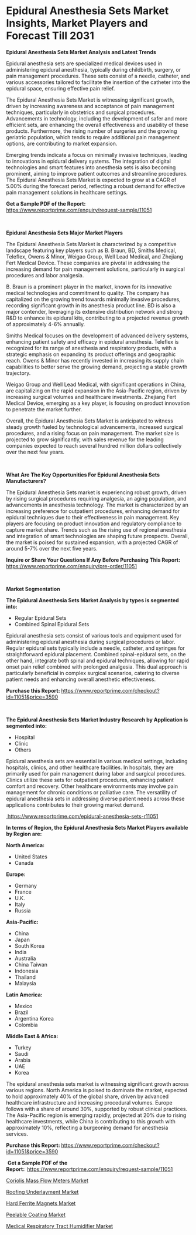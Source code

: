 <p><h1>Epidural Anesthesia Sets Market Insights, Market Players and Forecast Till 2031</h1></p><p><strong>Epidural Anesthesia Sets Market Analysis and Latest Trends</strong></p>
<p><p>Epidural anesthesia sets are specialized medical devices used in administering epidural anesthesia, typically during childbirth, surgery, or pain management procedures. These sets consist of a needle, catheter, and various accessories tailored to facilitate the insertion of the catheter into the epidural space, ensuring effective pain relief. </p><p>The Epidural Anesthesia Sets Market is witnessing significant growth, driven by increasing awareness and acceptance of pain management techniques, particularly in obstetrics and surgical procedures. Advancements in technology, including the development of safer and more efficient sets, are enhancing the overall effectiveness and usability of these products. Furthermore, the rising number of surgeries and the growing geriatric population, which tends to require additional pain management options, are contributing to market expansion.</p><p>Emerging trends indicate a focus on minimally invasive techniques, leading to innovations in epidural delivery systems. The integration of digital technologies and smart features into anesthesia sets is also becoming prominent, aiming to improve patient outcomes and streamline procedures. The Epidural Anesthesia Sets Market is expected to grow at a CAGR of 5.00% during the forecast period, reflecting a robust demand for effective pain management solutions in healthcare settings.</p></p>
<p><strong>Get a Sample PDF of the Report:&nbsp;</strong> <a href="https://www.reportprime.com/enquiry/request-sample/11051?utm_campaign=1901&utm_medium=2&utm_source=Github&utm_content=ia&utm_term=25122024&utm_id=epidural-anesthesia-sets">https://www.reportprime.com/enquiry/request-sample/11051</a></p>
<p>&nbsp;</p>
<p><strong>Epidural Anesthesia Sets Major Market Players</strong></p>
<p><p>The Epidural Anesthesia Sets Market is characterized by a competitive landscape featuring key players such as B. Braun, BD, Smiths Medical, Teleflex, Owens & Minor, Weigao Group, Well Lead Medical, and Zhejiang Fert Medical Device. These companies are pivotal in addressing the increasing demand for pain management solutions, particularly in surgical procedures and labor analgesia.</p><p>B. Braun is a prominent player in the market, known for its innovative medical technologies and commitment to quality. The company has capitalized on the growing trend towards minimally invasive procedures, recording significant growth in its anesthesia product line. BD is also a major contender, leveraging its extensive distribution network and strong R&D to enhance its epidural kits, contributing to a projected revenue growth of approximately 4-6% annually.</p><p>Smiths Medical focuses on the development of advanced delivery systems, enhancing patient safety and efficacy in epidural anesthesia. Teleflex is recognized for its range of anesthesia and respiratory products, with a strategic emphasis on expanding its product offerings and geographic reach. Owens & Minor has recently invested in increasing its supply chain capabilities to better serve the growing demand, projecting a stable growth trajectory.</p><p>Weigao Group and Well Lead Medical, with significant operations in China, are capitalizing on the rapid expansion in the Asia-Pacific region, driven by increasing surgical volumes and healthcare investments. Zhejiang Fert Medical Device, emerging as a key player, is focusing on product innovation to penetrate the market further.</p><p>Overall, the Epidural Anesthesia Sets Market is anticipated to witness steady growth fueled by technological advancements, increased surgical procedures, and a rising focus on pain management. The market size is projected to grow significantly, with sales revenue for the leading companies expected to reach several hundred million dollars collectively over the next few years.</p></p>
<p>&nbsp;</p>
<p><strong>What Are The Key Opportunities For Epidural Anesthesia Sets Manufacturers?</strong></p>
<p><p>The Epidural Anesthesia Sets market is experiencing robust growth, driven by rising surgical procedures requiring analgesia, an aging population, and advancements in anesthesia technology. The market is characterized by an increasing preference for outpatient procedures, enhancing demand for epidural techniques due to their effectiveness in pain management. Key players are focusing on product innovation and regulatory compliance to capture market share. Trends such as the rising use of regional anesthesia and integration of smart technologies are shaping future prospects. Overall, the market is poised for sustained expansion, with a projected CAGR of around 5-7% over the next five years.</p></p>
<p><strong>Inquire or Share Your Questions If Any Before Purchasing This Report:</strong> <a href="https://www.reportprime.com/enquiry/pre-order/11051?utm_campaign=1901&utm_medium=2&utm_source=Github&utm_content=ia&utm_term=25122024&utm_id=epidural-anesthesia-sets">https://www.reportprime.com/enquiry/pre-order/11051</a></p>
<p>&nbsp;</p>
<p><strong>Market Segmentation</strong></p>
<p><strong>The Epidural Anesthesia Sets Market Analysis by types is segmented into:</strong></p>
<p><ul><li>Regular Epidural Sets</li><li>Combined Spinal Epidural Sets</li></ul></p>
<p><p>Epidural anesthesia sets consist of various tools and equipment used for administering epidural anesthesia during surgical procedures or labor. Regular epidural sets typically include a needle, catheter, and syringes for straightforward epidural placement. Combined spinal-epidural sets, on the other hand, integrate both spinal and epidural techniques, allowing for rapid onset pain relief combined with prolonged analgesia. This dual approach is particularly beneficial in complex surgical scenarios, catering to diverse patient needs and enhancing overall anesthetic effectiveness.</p></p>
<p><strong>Purchase this Report:&nbsp;</strong><a href="https://www.reportprime.com/checkout?id=11051&price=3590&utm_campaign=1901&utm_medium=2&utm_source=Github&utm_content=ia&utm_term=25122024&utm_id=epidural-anesthesia-sets">https://www.reportprime.com/checkout?id=11051&price=3590</a></p>
<p>&nbsp;</p>
<p><strong>The Epidural Anesthesia Sets Market Industry Research by Application is segmented into:</strong></p>
<p><ul><li>Hospital</li><li>Clinic</li><li>Others</li></ul></p>
<p><p>Epidural anesthesia sets are essential in various medical settings, including hospitals, clinics, and other healthcare facilities. In hospitals, they are primarily used for pain management during labor and surgical procedures. Clinics utilize these sets for outpatient procedures, enhancing patient comfort and recovery. Other healthcare environments may involve pain management for chronic conditions or palliative care. The versatility of epidural anesthesia sets in addressing diverse patient needs across these applications contributes to their growing market demand.</p></p>
<p><a href="https://www.reportprime.com/epidural-anesthesia-sets-r11051?utm_campaign=1901&utm_medium=2&utm_source=Github&utm_content=ia&utm_term=25122024&utm_id=epidural-anesthesia-sets">&nbsp;https://www.reportprime.com/epidural-anesthesia-sets-r11051</a></p>
<p><strong>In terms of Region, the Epidural Anesthesia Sets Market Players available by Region are:</strong></p>
<p>
    <p> <strong> North America: </strong>
        <ul>
            <li>United States</li>
            <li>Canada</li>
        </ul>
        </p> 
    <p> <strong> Europe: </strong>
        <ul>
            <li>Germany</li>
            <li>France</li>
            <li>U.K.</li>
            <li>Italy</li>
            <li>Russia</li>
        </ul>
        </p> 
    <p> <strong> Asia-Pacific: </strong>
        <ul>
            <li>China</li>
            <li>Japan</li>
            <li>South Korea</li>
            <li>India</li>
            <li>Australia</li>
            <li>China Taiwan</li>
            <li>Indonesia</li>
            <li>Thailand</li>
            <li>Malaysia</li>
        </ul>
        </p> 
    <p> <strong> Latin America: </strong>
        <ul>
            <li>Mexico</li>
            <li>Brazil</li>
            <li>Argentina Korea</li>
            <li>Colombia</li>
        </ul>
        </p> 
    <p> <strong> Middle East & Africa: </strong>
        <ul>
            <li>Turkey</li>
            <li>Saudi</li>
            <li>Arabia</li>
            <li>UAE</li>
            <li>Korea</li>
        </ul>
    </p>
    </p>
<p><p>The epidural anesthesia sets market is witnessing significant growth across various regions. North America is poised to dominate the market, expected to hold approximately 40% of the global share, driven by advanced healthcare infrastructure and increasing procedural volumes. Europe follows with a share of around 30%, supported by robust clinical practices. The Asia-Pacific region is emerging rapidly, projected at 20% due to rising healthcare investments, while China is contributing to this growth with approximately 10%, reflecting a burgeoning demand for anesthesia services.</p></p>
<p><strong>Purchase this Report: </strong><a href="https://www.reportprime.com/checkout?id=11051&price=3590&utm_campaign=1901&utm_medium=2&utm_source=Github&utm_content=ia&utm_term=25122024&utm_id=epidural-anesthesia-sets">https://www.reportprime.com/checkout?id=11051&price=3590</a></p>
<p>&nbsp;<strong>Get a Sample PDF of the Report:&nbsp;&nbsp;</strong><a href="https://www.reportprime.com/enquiry/request-sample/11051?utm_campaign=1901&utm_medium=2&utm_source=Github&utm_content=ia&utm_term=25122024&utm_id=epidural-anesthesia-sets">https://www.reportprime.com/enquiry/request-sample/11051</a></p>
<p><strong></strong></p>
<p><p><a href="https://www.linkedin.com/pulse/market-dynamics-coriolis-mass-flow-meters-key-trends-macroeconomic-ezijc?utm_campaign=1901&utm_medium=2&utm_source=Github&utm_content=ia&utm_term=25122024&utm_id=epidural-anesthesia-sets">Coriolis Mass Flow Meters Market</a></p><p><a href="https://www.linkedin.com/pulse/roofing-underlayment-market-trends-revenue-forecast-78-at7se?utm_campaign=1901&utm_medium=2&utm_source=Github&utm_content=ia&utm_term=25122024&utm_id=epidural-anesthesia-sets">Roofing Underlayment Market</a></p><p><a href="https://www.linkedin.com/pulse/hard-ferrite-magnets-market-opportunities-emerging-global-trends-lrvve?utm_campaign=1901&utm_medium=2&utm_source=Github&utm_content=ia&utm_term=25122024&utm_id=epidural-anesthesia-sets">Hard Ferrite Magnets Market</a></p><p><a href="https://www.linkedin.com/pulse/peelable-coating-market-analysis-latest-marketing-trends-7vmoe?utm_campaign=1901&utm_medium=2&utm_source=Github&utm_content=ia&utm_term=25122024&utm_id=epidural-anesthesia-sets">Peelable Coating Market</a></p><p><a href="https://github.com/AKSHATREPORTPRIME/Market-Research-Report-List-6/blob/main/medical-respiratory-tract-humidifier-market.md?utm_campaign=1901&utm_medium=2&utm_source=Github&utm_content=ia&utm_term=25122024&utm_id=epidural-anesthesia-sets">Medical Respiratory Tract Humidifier Market</a></p></p>